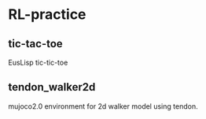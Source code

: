 # RL-practice
## tic-tac-toe
EusLisp tic-tic-toe

## tendon_walker2d
mujoco2.0 environment for 2d walker model using tendon.

